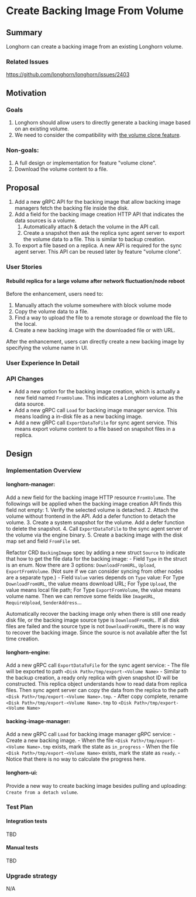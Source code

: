 # Create Backing Image From Volume

## Summary
Longhorn can create a backing image from an existing Longhorn volume.

### Related Issues
https://github.com/longhorn/longhorn/issues/2403

## Motivation
### Goals
1. Longhorn should allow users to directly generate a backing image based on an existing volume.
2. We need to consider the compatibility with [the volume clone feature](https://github.com/longhorn/longhorn/issues/1815).   

### Non-goals:
1. A full design or implementation for feature "volume clone".
2. Download the volume content to a file.

## Proposal
1. Add a new gRPC API for the backing image that allow backing image managers fetch the backing file inside the disk.
2. Add a field for the backing image creation HTTP API that indicates the data sources is a volume.
    1. Automatically attach & detach the volume in the API call.
    2. Create a snapshot then ask the replica sync agent server to export the volume data to a file. This is similar to backup creation.
3. To export a file based on a replica. A new API is required for the sync agent server. This API can be reused later by feature "volume clone".

### User Stories
#### Rebuild replica for a large volume after network fluctuation/node reboot
Before the enhancement, users need to:
1. Manually attach the volume somewhere with block volume mode
2. Copy the volume data to a file.
3. Find a way to upload the file to a remote storage or download the file to the local.
4. Create a new backing image with the downloaded file or with URL.

After the enhancement, users can directly create a new backing image by specifying the volume name in UI.

### User Experience In Detail

### API Changes
- Add a new option for the backing image creation, which is actually a new field named `FromVolume`. This indicates a Longhorn volume as the data source.
- Add a new gRPC call `Load` for backing image manager service. This means loading a in-disk file as a new backing image.
- Add a new gRPC call `ExportDataToFile` for sync agent service. This means export volume content to a file based on snapshot files in a replica.

## Design
### Implementation Overview
#### longhorn-manager:
Add a new field for the backing image HTTP resource `FromVolume`. The followings will be applied when the backing image creation API finds this field not empty:
    1. Verify the selected volume is detached.
    2. Attach the volume without frontend in the API. Add a defer function to detach the volume.
    3. Create a system snapshot for the volume. Add a defer function to delete the snapshot.
    4. Call `ExportDataToFile` to the sync agent server of the volume via the engine binary.
    5. Create a backing image with the disk map set and field `FromFile` set.

Refactor CRD `BackingImage` spec by adding a new struct `Source` to indicate that how to get the file data for the backing image:
    - Field `Type` in the struct is an enum. Now there are 3 options: `DownloadFromURL`, `Upload`, `ExportFromVolume`. (Not sure if we can consider syncing from other nodes are a separate type.)
    - Field `Value` varies depends on `Type` value: For Type `DownloadFromURL`, the value means download URL; For Type `Upload`, the value means local file path; For Type `ExportFromVolume`, the value means volume name.
Then we can remove some fields like `ImageURL`, `RequireUpload`, `SenderAddress`...

Automatically recover the backing image only when there is still one ready disk file, or the backing image source type is `DownloadFromURL`.
If all disk files are failed and the source type is not `DownloadFromURL`, there is no way to recover the backing image. Since the source is not available after the 1st time creation.

#### longhorn-engine:
Add a new gRPC call `ExportDataToFile` for the sync agent service:
    - The file will be exported to path `<Disk Path>/tmp/export-<Volume Name>`
    - Similar to the backup creation, a ready only replica with given snapshot ID will be constructed. This replica object understands how to read data from replica files. Then sync agent server can copy the data from the replica to the path `<Disk Path>/tmp/export-<Volume Name>.tmp`.
    - After copy complete, rename `<Disk Path>/tmp/export-<Volume Name>.tmp` to `<Disk Path>/tmp/export-<Volume Name>`
   
#### backing-image-manager:
Add a new gRPC call `Load` for backing image manager gRPC service:
    - Create a new backing image.
    - When the file `<Disk Path>/tmp/export-<Volume Name>.tmp` exists, mark the state as `in_progress`
    - When the file `<Disk Path>/tmp/export-<Volume Name>` exists, mark the state as `ready`.
    - Notice that there is no way to calculate the progress here.

#### longhorn-ui:
Provide a new way to create backing image besides pulling and uploading: `Create from a detach volume`.

### Test Plan
#### Integration tests
TBD

#### Manual tests
TBD

### Upgrade strategy
N/A

